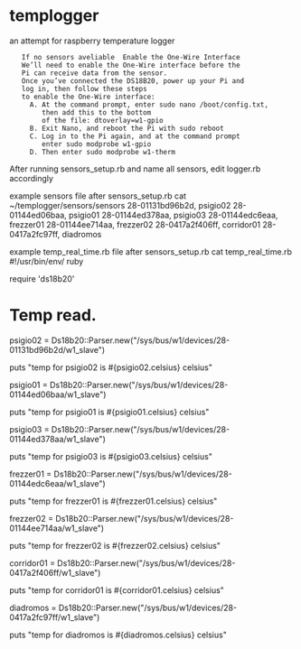 # templogger
an attempt for raspberry temperature logger


       If no sensors aveliable  Enable the One-Wire Interface
       We’ll need to enable the One-Wire interface before the 
       Pi can receive data from the sensor.
       Once you’ve connected the DS18B20, power up your Pi and 
       log in, then follow these steps
       to enable the One-Wire interface:
         A. At the command prompt, enter sudo nano /boot/config.txt, 
            then add this to the bottom
            of the file: dtoverlay=w1-gpio
         B. Exit Nano, and reboot the Pi with sudo reboot
         C. Log in to the Pi again, and at the command prompt 
            enter sudo modprobe w1-gpio
         D. Then enter sudo modprobe w1-therm
         
         
After running sensors_setup.rb and name all sensors, edit logger.rb accordingly

example sensors file after sensors_setup.rb
cat ~/templogger/sensors/sensors 
28-01131bd96b2d, psigio02
28-01144ed06baa, psigio01
28-01144ed378aa, psigio03
28-01144edc6eaa, frezzer01
28-01144ee714aa, frezzer02
28-0417a2f406ff, corridor01
28-0417a2fc97ff, diadromos

example temp_real_time.rb file after sensors_setup.rb
cat temp_real_time.rb 
#!/usr/bin/env/ ruby

require 'ds18b20'

# Temp read.

psigio02 = Ds18b20::Parser.new("/sys/bus/w1/devices/28-01131bd96b2d/w1_slave")

puts "temp for psigio02 is #{psigio02.celsius} celsius"

psigio01 = Ds18b20::Parser.new("/sys/bus/w1/devices/28-01144ed06baa/w1_slave")

puts "temp for psigio01 is #{psigio01.celsius} celsius"

psigio03 = Ds18b20::Parser.new("/sys/bus/w1/devices/28-01144ed378aa/w1_slave")

puts "temp for psigio03 is #{psigio03.celsius} celsius"

frezzer01 = Ds18b20::Parser.new("/sys/bus/w1/devices/28-01144edc6eaa/w1_slave")

puts "temp for frezzer01 is #{frezzer01.celsius} celsius"

frezzer02 = Ds18b20::Parser.new("/sys/bus/w1/devices/28-01144ee714aa/w1_slave")

puts "temp for frezzer02 is #{frezzer02.celsius} celsius"

corridor01 = Ds18b20::Parser.new("/sys/bus/w1/devices/28-0417a2f406ff/w1_slave")

puts "temp for corridor01 is #{corridor01.celsius} celsius"

diadromos = Ds18b20::Parser.new("/sys/bus/w1/devices/28-0417a2fc97ff/w1_slave")

puts "temp for diadromos is #{diadromos.celsius} celsius"
